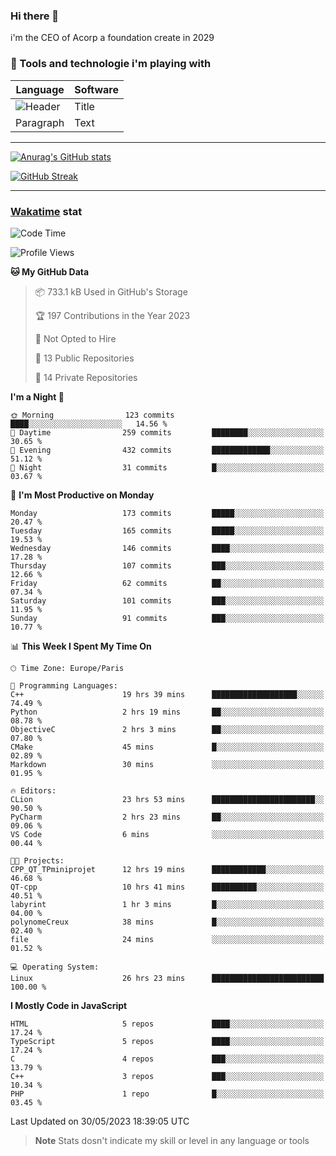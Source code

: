 ### Hi there 👋

i'm the CEO of Acorp a foundation create in 2029  

### 🧰 Tools and technologie i'm playing with

 | Language | Software |
| ----------- | ----------- |
| ![Header](https://img.shields.io/badge/Nuxt3-green&style=for-the-badge&logo=nustjs&logoColor=00DC82) | Title |
| Paragraph | Text |

---

[![Anurag's GitHub stats](https://github-readme-stats.vercel.app/api?username=ackimixs&show_icons=true&theme=github_dark&count_private=true)](https://www.ackimixs.xyz)

[![GitHub Streak](https://github-readme-streak-stats.herokuapp.com?user=Ackimixs&theme=github-dark-blue&date_format=j%20M%5B%20Y%5D&mode=weekly)](https://git.io/streak-stats)

---
 
 ### [Wakatime](https://wakatime.com/) stat

<!--START_SECTION:waka-->
![Code Time](http://img.shields.io/badge/Code%20Time-590%20hrs%2056%20mins-blue)

![Profile Views](http://img.shields.io/badge/Profile%20Views-1-blue)

**🐱 My GitHub Data** 

> 📦 733.1 kB Used in GitHub's Storage 
 > 
> 🏆 197 Contributions in the Year 2023
 > 
> 🚫 Not Opted to Hire
 > 
> 📜 13 Public Repositories 
 > 
> 🔑 14 Private Repositories 
 > 
**I'm a Night 🦉** 

```text
🌞 Morning                123 commits         ████░░░░░░░░░░░░░░░░░░░░░   14.56 % 
🌆 Daytime                259 commits         ████████░░░░░░░░░░░░░░░░░   30.65 % 
🌃 Evening                432 commits         █████████████░░░░░░░░░░░░   51.12 % 
🌙 Night                  31 commits          █░░░░░░░░░░░░░░░░░░░░░░░░   03.67 % 
```
📅 **I'm Most Productive on Monday** 

```text
Monday                   173 commits         █████░░░░░░░░░░░░░░░░░░░░   20.47 % 
Tuesday                  165 commits         █████░░░░░░░░░░░░░░░░░░░░   19.53 % 
Wednesday                146 commits         ████░░░░░░░░░░░░░░░░░░░░░   17.28 % 
Thursday                 107 commits         ███░░░░░░░░░░░░░░░░░░░░░░   12.66 % 
Friday                   62 commits          ██░░░░░░░░░░░░░░░░░░░░░░░   07.34 % 
Saturday                 101 commits         ███░░░░░░░░░░░░░░░░░░░░░░   11.95 % 
Sunday                   91 commits          ███░░░░░░░░░░░░░░░░░░░░░░   10.77 % 
```


📊 **This Week I Spent My Time On** 

```text
🕑︎ Time Zone: Europe/Paris

💬 Programming Languages: 
C++                      19 hrs 39 mins      ███████████████████░░░░░░   74.49 % 
Python                   2 hrs 19 mins       ██░░░░░░░░░░░░░░░░░░░░░░░   08.78 % 
ObjectiveC               2 hrs 3 mins        ██░░░░░░░░░░░░░░░░░░░░░░░   07.80 % 
CMake                    45 mins             █░░░░░░░░░░░░░░░░░░░░░░░░   02.89 % 
Markdown                 30 mins             ░░░░░░░░░░░░░░░░░░░░░░░░░   01.95 % 

🔥 Editors: 
CLion                    23 hrs 53 mins      ███████████████████████░░   90.50 % 
PyCharm                  2 hrs 23 mins       ██░░░░░░░░░░░░░░░░░░░░░░░   09.06 % 
VS Code                  6 mins              ░░░░░░░░░░░░░░░░░░░░░░░░░   00.44 % 

🐱‍💻 Projects: 
CPP_QT_TPminiprojet      12 hrs 19 mins      ████████████░░░░░░░░░░░░░   46.68 % 
QT-cpp                   10 hrs 41 mins      ██████████░░░░░░░░░░░░░░░   40.51 % 
labyrint                 1 hr 3 mins         █░░░░░░░░░░░░░░░░░░░░░░░░   04.00 % 
polynomeCreux            38 mins             █░░░░░░░░░░░░░░░░░░░░░░░░   02.40 % 
file                     24 mins             ░░░░░░░░░░░░░░░░░░░░░░░░░   01.52 % 

💻 Operating System: 
Linux                    26 hrs 23 mins      █████████████████████████   100.00 % 
```

**I Mostly Code in JavaScript** 

```text
HTML                     5 repos             ████░░░░░░░░░░░░░░░░░░░░░   17.24 % 
TypeScript               5 repos             ████░░░░░░░░░░░░░░░░░░░░░   17.24 % 
C                        4 repos             ███░░░░░░░░░░░░░░░░░░░░░░   13.79 % 
C++                      3 repos             ███░░░░░░░░░░░░░░░░░░░░░░   10.34 % 
PHP                      1 repo              █░░░░░░░░░░░░░░░░░░░░░░░░   03.45 % 
```




 Last Updated on 30/05/2023 18:39:05 UTC
<!--END_SECTION:waka-->

> **Note**
> Stats dosn't indicate my skill or level in any language or tools

